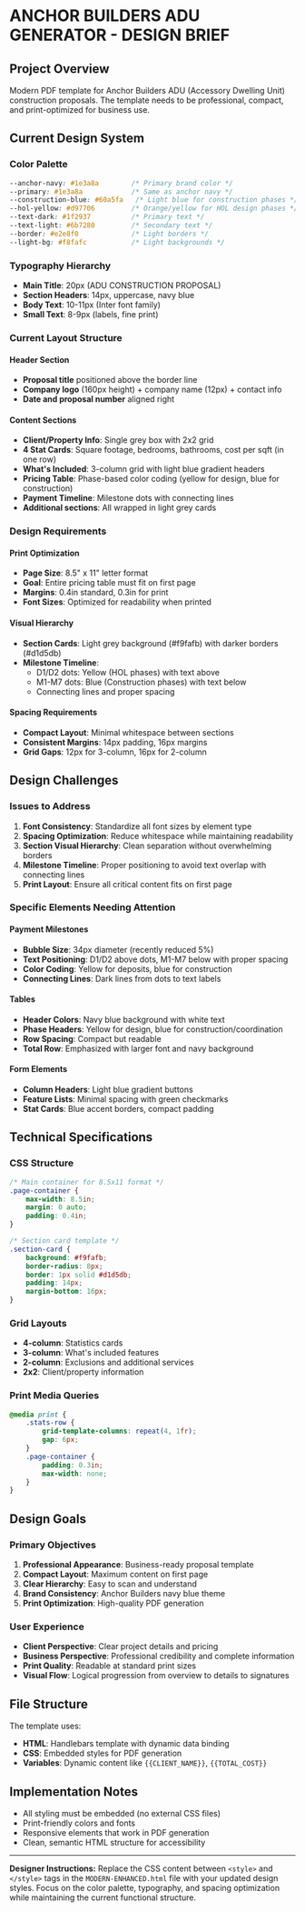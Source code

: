 # ANCHOR BUILDERS ADU GENERATOR - DESIGN BRIEF

## Project Overview
Modern PDF template for Anchor Builders ADU (Accessory Dwelling Unit) construction proposals. The template needs to be professional, compact, and print-optimized for business use.

## Current Design System

### Color Palette
```css
--anchor-navy: #1e3a8a        /* Primary brand color */
--primary: #1e3a8a            /* Same as anchor navy */
--construction-blue: #60a5fa   /* Light blue for construction phases */
--hol-yellow: #d97706         /* Orange/yellow for HOL design phases */
--text-dark: #1f2937          /* Primary text */
--text-light: #6b7280         /* Secondary text */
--border: #e2e8f0             /* Light borders */
--light-bg: #f8fafc           /* Light backgrounds */
```

### Typography Hierarchy
- **Main Title**: 20px (ADU CONSTRUCTION PROPOSAL)
- **Section Headers**: 14px, uppercase, navy blue
- **Body Text**: 10-11px (Inter font family)
- **Small Text**: 8-9px (labels, fine print)

### Current Layout Structure

#### Header Section
- **Proposal title** positioned above the border line
- **Company logo** (160px height) + company name (12px) + contact info
- **Date and proposal number** aligned right

#### Content Sections
- **Client/Property Info**: Single grey box with 2x2 grid
- **4 Stat Cards**: Square footage, bedrooms, bathrooms, cost per sqft (in one row)
- **What's Included**: 3-column grid with light blue gradient headers
- **Pricing Table**: Phase-based color coding (yellow for design, blue for construction)
- **Payment Timeline**: Milestone dots with connecting lines
- **Additional sections**: All wrapped in light grey cards

### Design Requirements

#### Print Optimization
- **Page Size**: 8.5" x 11" letter format
- **Goal**: Entire pricing table must fit on first page
- **Margins**: 0.4in standard, 0.3in for print
- **Font Sizes**: Optimized for readability when printed

#### Visual Hierarchy
- **Section Cards**: Light grey background (#f9fafb) with darker borders (#d1d5db)
- **Milestone Timeline**: 
  - D1/D2 dots: Yellow (HOL phases) with text above
  - M1-M7 dots: Blue (Construction phases) with text below
  - Connecting lines and proper spacing

#### Spacing Requirements
- **Compact Layout**: Minimal whitespace between sections
- **Consistent Margins**: 14px padding, 16px margins
- **Grid Gaps**: 12px for 3-column, 16px for 2-column

## Design Challenges

### Issues to Address
1. **Font Consistency**: Standardize all font sizes by element type
2. **Spacing Optimization**: Reduce whitespace while maintaining readability
3. **Section Visual Hierarchy**: Clean separation without overwhelming borders
4. **Milestone Timeline**: Proper positioning to avoid text overlap with connecting lines
5. **Print Layout**: Ensure all critical content fits on first page

### Specific Elements Needing Attention

#### Payment Milestones
- **Bubble Size**: 34px diameter (recently reduced 5%)
- **Text Positioning**: D1/D2 above dots, M1-M7 below with proper spacing
- **Color Coding**: Yellow for deposits, blue for construction
- **Connecting Lines**: Dark lines from dots to text labels

#### Tables
- **Header Colors**: Navy blue background with white text
- **Phase Headers**: Yellow for design, blue for construction/coordination
- **Row Spacing**: Compact but readable
- **Total Row**: Emphasized with larger font and navy background

#### Form Elements
- **Column Headers**: Light blue gradient buttons
- **Feature Lists**: Minimal spacing with green checkmarks
- **Stat Cards**: Blue accent borders, compact padding

## Technical Specifications

### CSS Structure
```css
/* Main container for 8.5x11 format */
.page-container {
    max-width: 8.5in;
    margin: 0 auto;
    padding: 0.4in;
}

/* Section card template */
.section-card {
    background: #f9fafb;
    border-radius: 8px;
    border: 1px solid #d1d5db;
    padding: 14px;
    margin-bottom: 16px;
}
```

### Grid Layouts
- **4-column**: Statistics cards
- **3-column**: What's included features
- **2-column**: Exclusions and additional services
- **2x2**: Client/property information

### Print Media Queries
```css
@media print {
    .stats-row {
        grid-template-columns: repeat(4, 1fr);
        gap: 6px;
    }
    .page-container {
        padding: 0.3in;
        max-width: none;
    }
}
```

## Design Goals

### Primary Objectives
1. **Professional Appearance**: Business-ready proposal template
2. **Compact Layout**: Maximum content on first page
3. **Clear Hierarchy**: Easy to scan and understand
4. **Brand Consistency**: Anchor Builders navy blue theme
5. **Print Optimization**: High-quality PDF generation

### User Experience
- **Client Perspective**: Clear project details and pricing
- **Business Perspective**: Professional credibility and complete information
- **Print Quality**: Readable at standard print sizes
- **Visual Flow**: Logical progression from overview to details to signatures

## File Structure
The template uses:
- **HTML**: Handlebars template with dynamic data binding
- **CSS**: Embedded styles for PDF generation
- **Variables**: Dynamic content like `{{CLIENT_NAME}}`, `{{TOTAL_COST}}`

## Implementation Notes
- All styling must be embedded (no external CSS files)
- Print-friendly colors and fonts
- Responsive elements that work in PDF generation
- Clean, semantic HTML structure for accessibility

---

**Designer Instructions:**
Replace the CSS content between `<style>` and `</style>` tags in the `MODERN-ENHANCED.html` file with your updated design styles. Focus on the color palette, typography, and spacing optimization while maintaining the current functional structure.